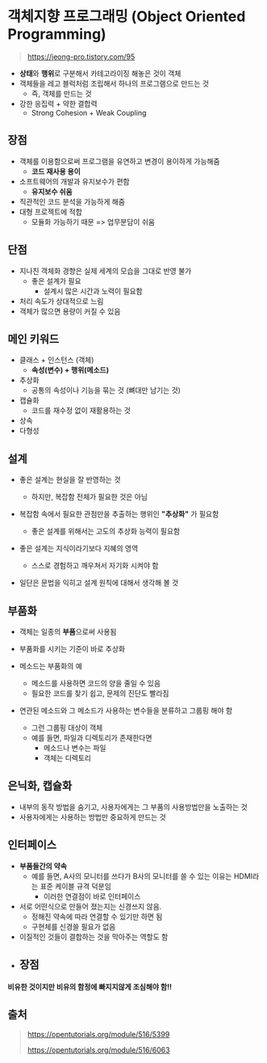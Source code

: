 # 객체지향 프로그래밍 (Object Oriented Programming)

> https://jeong-pro.tistory.com/95

- **상태**와 **행위**로 구분해서 카테고라이징 해놓은 것이 객체
- 객체들을 레고 블럭처럼 조립해서 하나의 프로그램으로 만드는 것
  - 즉, 객체를 만드는 것
- 강한 응집력 + 약한 결합력
  - Strong Cohesion + Weak Coupling



## 장점

- 객체를 이용함으로써 프로그램을 유연하고 변경이 용이하게 가능해줌
  - **코드 재사용 용이**
- 소프트웨어의 개발과 유지보수가 편함
  - **유지보수 쉬움**
- 직관적인 코드 분석을 가능하게 해줌
- 대형 프로젝트에 적합
  - 모듈화 가능하기 때문 => 업무분담이 쉬움



## 단점

- 지나친 객체화 경향은 실제 세계의 모습을 그대로 반영 불가
  - 좋은 설계가 필요
    - 설계시 많은 시간과 노력이 필요함
- 처리 속도가 상대적으로 느림
- 객체가 많으면 용량이 커질 수 있음



## 메인 키워드

- 클래스 + 인스턴스 (객체)
  - **속성(변수) + 행위(메소드)**
- 추상화
  - 공통의 속성이나 기능을 묶는 것 (뼈대만 남기는 것)
- 캡슐화
  - 코드를 재수정 없이 재활용하는 것
- 상속
- 다형성



## 설계

- 좋은 설계는 현실을 잘 반영하는 것
  - 하지만, 복잡함 전체가 필요한 것은 아님
- 복잡함 속에서 필요한 관점만을 추출하는 행위인 **"추상화"** 가 필요함
  - 좋은 설계를 위해서는 고도의 추상화 능력이 필요함

- 좋은 설계는 지식이라기보다 지혜의 영역
  - 스스로 경험하고 깨우쳐서 자기화 시켜야 함
- 일단은 문법을 익히고 설계 원칙에 대해서 생각해 볼 것



## 부품화

- 객체는 일종의 **부품**으로써 사용됨

- 부품화를 시키는 기준이 바로 추상화
- 메소드는 부품화의 예
  - 메소드를 사용하면 코드의 양을 줄일 수 있음
  - 필요한 코드를 찾기 쉽고, 문제의 진단도 빨라짐
- 연관된 메소드와 그 메소드가 사용하는 변수들을 분류하고 그룹핑 해야 함
  - 그런 그룹핑 대상이 객체
  - 예를 들면, 파일과 디렉토리가 존재한다면
    - 메소드나 변수는 파일
    - 객체는 디렉토리



## 은닉화, 캡슐화

- 내부의 동작 방법을 숨기고, 사용자에게는 그 부품의 사용방법만을 노출하는 것
- 사용자에게는 사용하는 방법만 중요하게 만드는 것



## 인터페이스

- **부품들간의 약속**
  - 예를 들면, A사의 모니터를 쓰다가 B사의 모니터를 쓸 수 있는 이유는 HDMI라는 표준 케이블 규격 덕분임
    - 이러한 연결점이 바로 인터페이스
- 서로 어떤식으로 만들어 졌는지는 신경쓰지 않음.
  - 정해진 약속에 따라 연결할 수 있기만 하면 됨
  - 구현체를 신경쓸 필요가 없음
- 이질적인 것들이 결합하는 것을 막아주는 역할도 함
- 장점
  - 



#### **비유한 것이지만 비유의 함정에 빠지지않게 조심해야 함!!**



## 출처

> https://opentutorials.org/module/516/5399
>
> https://opentutorials.org/module/516/6063